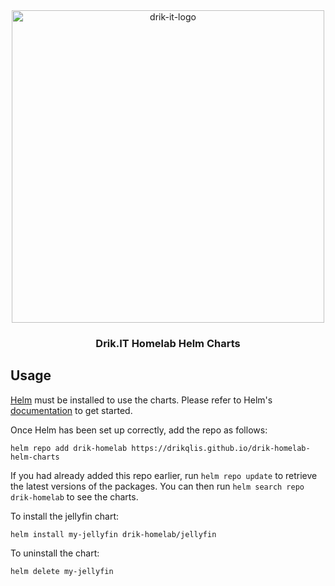 <div align="center">
<img src="https://raw.githubusercontent.com/drikqlis/drik-homelab/main/files/drik-it-logo.svg" alt="drik-it-logo" width="500"/>
<br />

<h3>Drik.IT Homelab Helm Charts</h3>

</div>

## Usage

[Helm](https://helm.sh) must be installed to use the charts.  Please refer to
Helm's [documentation](https://helm.sh/docs) to get started.

Once Helm has been set up correctly, add the repo as follows:

    helm repo add drik-homelab https://drikqlis.github.io/drik-homelab-helm-charts

If you had already added this repo earlier, run `helm repo update` to retrieve
the latest versions of the packages.  You can then run `helm search repo
drik-homelab` to see the charts.

To install the jellyfin chart:

    helm install my-jellyfin drik-homelab/jellyfin

To uninstall the chart:

    helm delete my-jellyfin
